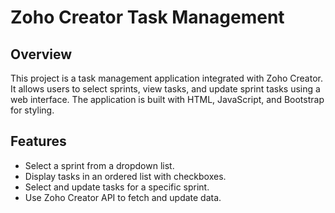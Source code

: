 # Zoho Creator Task Management

## Overview

This project is a task management application integrated with Zoho Creator. It allows users to select sprints, view tasks, and update sprint tasks using a web interface. The application is built with HTML, JavaScript, and Bootstrap for styling.

## Features

- Select a sprint from a dropdown list.
- Display tasks in an ordered list with checkboxes.
- Select and update tasks for a specific sprint.
- Use Zoho Creator API to fetch and update data.